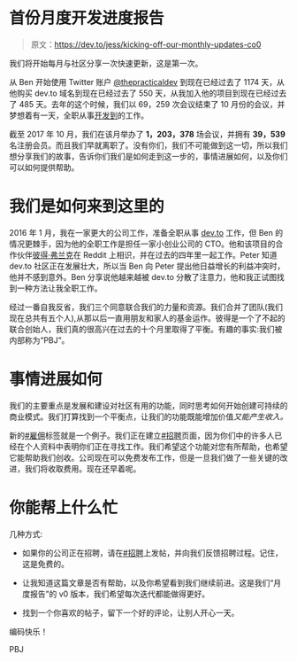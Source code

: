# 首份月度开发进度报告

> 原文：<https://dev.to/jess/kicking-off-our-monthly-updates-co0>

我们将开始每月与社区分享一次快速更新，这是第一次。

从 Ben 开始使用 Twitter 账户 [@thepracticaldev](https://dev.to/thepracticaldev) 到现在已经过去了 1174 天，从他购买 dev.to 域名到现在已经过去了 550 天，从我加入他的项目到现在已经过去了 485 天。去年的这个时候，我们以 69，259 次会议结束了 10 月份的会议，并梦想着有一天，全职从事[开发到](https://dev.to/)的工作。

截至 2017 年 10 月，我们在该月举办了 **1，203，378** 场会议，并拥有 **39，539** 名注册会员。而且我们早就离职了。没有你们，我们不可能做到这一切，所以我们想分享我们的故事，告诉你们我们是如何走到这一步的，事情进展如何，以及你们可以如何提供帮助。

# 我们是如何来到这里的

2016 年 1 月，我在一家更大的公司工作，准备全职从事 [dev.to](https://dev.to/) 工作，但 Ben 的情况更棘手，因为他的全职工作是担任一家小创业公司的 CTO。他和该项目的合作伙伴[彼得·弗兰克](https://dev.to/peter)在 Reddit 上相识，并在过去的四年里一起工作。Peter 知道 dev.to 社区正在发展壮大，所以当 Ben 向 Peter 提出他日益增长的利益冲突时，他并不感到意外。Ben 分享说他越来越被 dev.to 分散了注意力，他和我正试图找到一种方法让我全职工作。

经过一番自我反省，我们三个同意联合我们的力量和资源。我们合并了团队(我们现在总共有五个人),从那以后一直用朋友和家人的基金运作。彼得是一个了不起的联合创始人，我们真的很高兴在过去的十个月里取得了平衡。有趣的事实:我们被内部称为“PBJ”。

# 事情进展如何

我们的主要重点是发展和建设对社区有用的功能，同时思考如何开始创建可持续的商业模式。我们打算找到一个平衡点，让我们的功能既能增加价值*又能产生收入。*

新的[#雇佣](https://dev.to/t/hiring)标签就是一个例子。我们正在建立[#招聘](https://dev.to/t/hiring)页面，因为你们中的许多人已经在个人资料中表明你们正在寻找工作。我们希望这个功能对您有所帮助，也希望它能帮助我们创收。公司现在可以免费发布工作，但是一旦我们做了一些关键的改进，我们将收取费用。现在还早着呢。

# 你能帮上什么忙

几种方式:

*   如果你的公司正在招聘，请在[#招聘](https://dev.to/t/hiring)上发帖，并向我们反馈招聘过程。记住，这是免费的。

*   让我知道这篇文章是否有帮助，以及你希望看到我们继续前进。这是我们“月度报告”的 v0 版本，我们希望每次迭代都能做得更好。

*   找到一个你喜欢的帖子，留下一个好的评论，让别人开心一天。

编码快乐！

PBJ